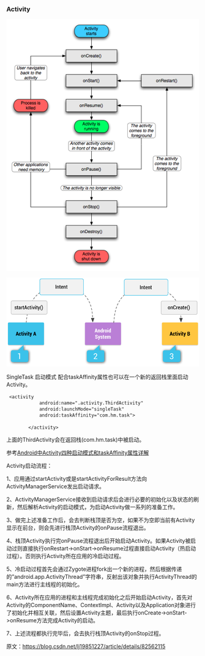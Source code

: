 ### Activity

![生命周期图](activity_lifecycle.png)


![隐式 Intent 如何通过系统传递以启动其他 Activity 的图解](intent_filters.png)

SingleTask 启动模式 配合taskAffinity属性也可以在一个新的返回栈里面启动Activity。
```
 <activity
            android:name=".activity.ThirdActivity"
            android:launchMode="singleTask"
            android:taskAffinity="com.hm.task">

        </activity>
```

上面的ThirdActivity会在返回栈(com.hm.task)中被启动。

参考[Android中Activity四种启动模式和taskAffinity属性详解](https://blog.csdn.net/zhangjg_blog/article/details/10923643)

Activity启动流程：

1、应用通过startActivity或是startActivityForResult方法向ActivityManagerService发出启动请求。

2、ActivityManagerService接收到启动请求后会进行必要的初始化以及状态的刷新，然后解析Activity的启动模式，为启动Activity做一系列的准备工作。

3、做完上述准备工作后，会去判断栈顶是否为空，如果不为空即当前有Activity显示在前台，则会先进行栈顶Activity的onPause流程退出。

4、栈顶Activity执行完onPause流程退出后开始启动Activity。如果Activity被启动过则直接执行onRestart->onStart->onResume过程直接启动Activity（热启动过程）。否则执行Activity所在应用的冷启动过程。

5、冷启动过程首先会通过Zygote进程fork出一个新的进程，然后根据传递的”android.app.ActivityThread”字符串，反射出该对象并执行ActivityThread的main方法进行主线程的初始化。

6、Activity所在应用的进程和主线程完成初始化之后开始启动Activity，首先对Activity的ComponentName、ContextImpl、Activity以及Application对象进行了初始化并相互关联，然后设置Activity主题，最后执行onCreate->onStart->onResume方法完成Activity的启动。

7、上述流程都执行完毕后，会去执行栈顶Activity的onStop过程。

原文：https://blog.csdn.net/lj19851227/article/details/82562115
